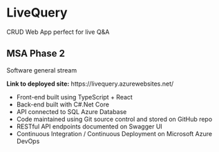 # LiveQuery
<p> CRUD Web App perfect for live Q&A </p>
<h2>MSA Phase 2</h2>
<p>Software general stream</p>
<p><b>Link to deployed site:</b> https://livequery.azurewebsites.net/<p>
<ul>
<li>Front-end built using TypeScript + React</li>
<li>Back-end built with C#.Net Core</li>
<li>API connected to SQL Azure Database</li>
<li>Code maintained using Git source control and stored on GitHub repo</li>
<li>RESTful API endpoints documented on Swagger UI</li>
<li>Continuous Integration / Continuous Deployment on Microsoft Azure DevOps</li>
</ul>
